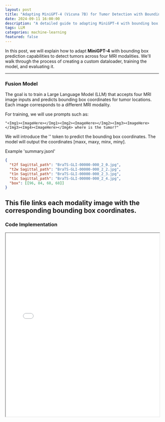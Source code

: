 ```yaml
---
layout: post
title: "Adapting MiniGPT-4 (Vicuna 7B) for Tumor Detection with Bounding Box Prediction Using 4 MRI Modalities"
date: 2024-09-11 16:00:00
description: "A detailed guide to adapting MiniGPT-4 with bounding box prediction across four MRI modalities for tumor detection."
tags: LLM
categories: machine-learning
featured: false
---
```


In this post, we will explain how to adapt **MiniGPT-4** with bounding box prediction capabilities to detect tumors across four MRI modalities. We'll walk through the process of creating a custom dataloader, training the model, and evaluating it.

---

### Fusion Model

The goal is to train a Large Language Model (LLM) that accepts four MRI image inputs and predicts bounding box coordinates for tumor locations. Each image corresponds to a different MRI modality.

For training, we will use prompts such as:

```plaintext
"<Img1><ImageHere></Img1><Img2><ImageHere></Img2><Img3><ImageHere></Img3><Img4><ImageHere></Img4> where is the tumor?"
```

We will introduce the '<box>' token to predict the bounding box coordinates. The model will output the coordinates [maxx, maxy, minx, miny].

Example 'summary.jsonl'
```json
{
  "t2f Sagittal_path": "BraTS-GLI-00000-000_2_0.jpg",
  "t2w Sagittal_path": "BraTS-GLI-00000-000_2_2.jpg",
  "t1n Sagittal_path": "BraTS-GLI-00000-000_2_3.jpg",
  "t1c Sagittal_path": "BraTS-GLI-00000-000_2_4.jpg",
  "box": [[96, 84, 68, 68]]
}
```
This file links each modality image with the corresponding bounding box coordinates.
---

### Code Implementation

<iframe 
    src="/assets/pdf/Advance.pdf" 
    width="100%" 
    height="600px">
    MiniGPT4 with Multimodality-Advance
    <a href="/assets/pdf/Advance.pdf">Download PDF</a>
</iframe>
